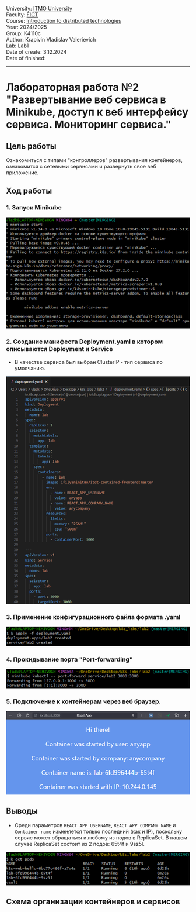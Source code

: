 University: [ITMO University](https://itmo.ru/ru/)\
Faculty: [FICT](https://fict.itmo.ru)\
Course: [Introduction to distributed technologies](https://github.com/itmo-ict-faculty/introduction-to-distributed-technologies)\
Year: 2024/2025\
Group: K4110c\
Author: Krapivin Vladislav Valerievich\
Lab: Lab1\
Date of create: 3.12.2024\
Date of finished:

___
# Лабораторная работа №2 "Развертывание веб сервиса в Minikube, доступ к веб интерфейсу сервиса. Мониторинг сервиса."
## Цель работы
Ознакомиться с типами "контроллеров" развертывания контейнеров, ознакомится с сетевыми сервисами и развернуть свое веб приложение.
## Ход работы
### 1. Запуск Minikube 

![Minikube](https://github.com/VladKrapivin/2024_2025-introduction_to_distributed_technologies-k4110c-krapivin_v_v/blob/main/lab_2/pics/start.png)

### 2. Создание манифеста Deployment.yaml в котором описываются Deployment и Service 
- В качестве сервиса был выбран ClusterIP - тип сервиса по умолчанию.

![Deployment](https://github.com/VladKrapivin/2024_2025-introduction_to_distributed_technologies-k4110c-krapivin_v_v/blob/main/lab_2/pics/yaml.png)

### 3. Применение конфигурационного файла формата .yaml

![Apply](https://github.com/VladKrapivin/2024_2025-introduction_to_distributed_technologies-k4110c-krapivin_v_v/blob/main/lab_2/pics/apply.png)


### 4. Прокидывание порта "Port-forwarding"

![Port-Forwarding](https://github.com/VladKrapivin/2024_2025-introduction_to_distributed_technologies-k4110c-krapivin_v_v/blob/main/lab_2/pics/port-forward.png)


### 5. Подключение к контейнерам через веб браузер. 

![React app](https://github.com/VladKrapivin/2024_2025-introduction_to_distributed_technologies-k4110c-krapivin_v_v/blob/main/lab_2/pics/reactapp.png)

## Выводы
- Среди параметров `REACT_APP_USERNAME`, `REACT_APP_COMPANY_NAME` и `Container name` изменяется только последний (как и IP), поскольку сервис может обращаться к любому из подов в ReplicaSet. В нашем случае ReplicaSet состоит из 2 подов: 65t4f и 9sz5l.

![React app](https://github.com/VladKrapivin/2024_2025-introduction_to_distributed_technologies-k4110c-krapivin_v_v/blob/main/lab_2/pics/pods.png)

## Схема организации контейнеров и сервисов

